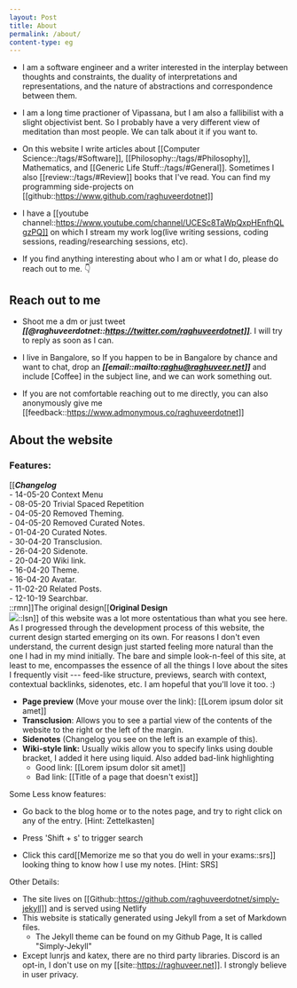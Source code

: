 ```yaml
---
layout: Post
title: About
permalink: /about/
content-type: eg
---
```



- I am a software engineer and a writer interested in the interplay between thoughts and constraints, the duality of interpretations and representations, and the nature of abstractions and correspondence between them. 

- I am a long time practioner of Vipassana, but I am also a fallibilist with a slight objectivist bent. So I probably have a very different view of meditation than most people. We can talk about it if you want to.

- On this website I write articles about [[Computer Science::/tags/#Software]], [[Philosophy::/tags/#Philosophy]], Mathematics, and [[Generic Life Stuff::/tags/#General]]. Sometimes I also [[review::/tags/#Review]] books that I've read. You can find my programming side-projects on [[github::https://www.github.com/raghuveerdotnet]]

- I have a [[youtube channel::https://www.youtube.com/channel/UCESc8TaWpQxpHEnfhQLgzPQ]] on which I stream my work log(live writing sessions, coding sessions, reading/researching sessions, etc).
  
- If you find anything interesting about who I am or what I do, please do reach out to me. 👇


## Reach out to me

- Shoot me a dm or just tweet ***[[@raghuveerdotnet::https://twitter.com/raghuveerdotnet]]***. I will try to reply as soon as I can. 
  
- I live in Bangalore, so If you happen to be in Bangalore by chance and want to chat, drop an ***[[email::mailto:raghu@raghuveer.net]]*** and include [Coffee] in the subject line, and we can work something out.
  
- If you are not comfortable reaching out to me directly, you can also anonymously give me [[feedback::https://www.admonymous.co/raghuveerdotnet]]


## About the website

### Features:

[[***Changelog***<br/>
\- 14-05-20 Context Menu <br/>
\- 08-05-20 Trivial Spaced Repetition <br/>
\- 04-05-20 Removed Theming. <br/>
\- 04-05-20 Removed Curated Notes. <br/>
\- 01-04-20 Curated Notes. <br/>
\- 30-04-20 Transclusion. <br/>
\- 26-04-20 Sidenote. <br/>
\- 20-04-20 Wiki link. <br/>
\- 16-04-20 Theme. <br/>
\- 16-04-20 Avatar. <br/>
\- 11-02-20 Related Posts. <br/>
\- 12-10-19 Searchbar. <br/>
::rmn]]The original design[[**Original Design**<br><img src="/assets/img/firstdesign.jpg">::lsn]] of this website was a lot more ostentatious than what you see here. As I progressed through the development process of this website, the current design started emerging on its own. For reasons I don't even understand, the current design just started feeling more natural than the one I had in my mind initially. The bare and simple look-n-feel of this site, at least to me, encompasses the essence of all the things I love about the sites I frequently visit --- feed-like structure, previews, search with context, contextual backlinks, sidenotes, etc. I am hopeful that you'll love it too. :)

- **Page preview** (Move your mouse over the link): [[Lorem ipsum dolor sit amet]]
- **Transclusion**: Allows you to see a partial view of the contents of the website to the right or the left of the margin.
- **Sidenotes** (Changelog you see on the left is an example of this).
- **Wiki-style link:** Usually wikis allow you to specify links using double bracket, I added it here using liquid. Also added bad-link highlighting
   - Good link: [[Lorem ipsum dolor sit amet]]
   - Bad link: [[Title of a page that doesn't exist]]


Some Less know features:

- Go back to the blog home or to the notes page, and try to right click on any of the entry. [Hint: Zettelkasten]

- Press 'Shift + s' to trigger search

- Click this card[[Memorize me so that you do well in your exams::srs]] looking thing to know how I use my notes. [Hint: SRS]


Other Details:

- The site lives on [[Github::https://github.com/raghuveerdotnet/simply-jekyll]] and is served using Netlify
- This website is statically generated using Jekyll from a set of Markdown files.
  - The Jekyll theme can be found on my Github Page, It is called "Simply-Jekyll"
- Except lunrjs and katex, there are no third party libraries. Discord is an opt-in, I don't use on my [[site::https://raghuveer.net]]. I strongly believe in user privacy.


